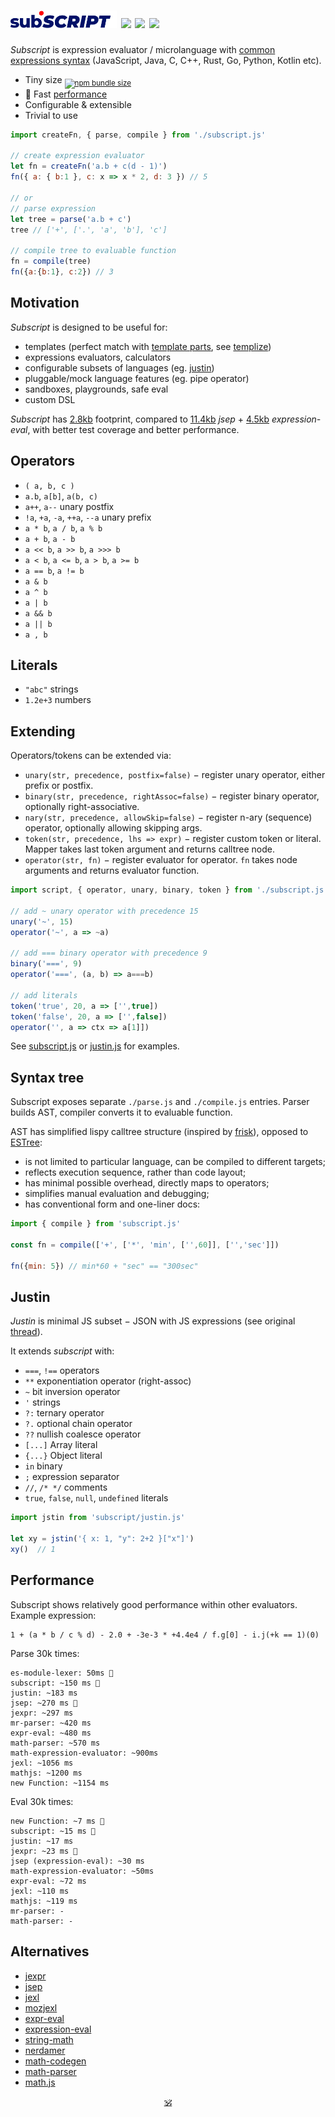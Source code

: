 # <img alt="subscript" src="/subscript2.svg" height=28/> <!--sub͘<em>script</em>--> <!--<sub>SUB͘<em>SCRIPT</em></sub>--> <a href="https://github.com/spectjs/subscript/actions/workflows/node.js.yml"><img src="https://github.com/spectjs/subscript/actions/workflows/node.js.yml/badge.svg"/></a> <a href="http://npmjs.org/subscript"><img src="https://img.shields.io/npm/v/subscript"/></a> <a href="http://microjs.com/#subscript"><img src="https://img.shields.io/badge/microjs-subscript-blue?color=darkslateblue"/></a>

_Subscript_ is expression evaluator / microlanguage with [common expressions syntax](https://en.wikipedia.org/wiki/Comparison_of_programming_languages_(syntax)) (JavaScript, Java, C, C++, Rust, Go, Python, Kotlin etc).<br/>

* Tiny size <sub><a href="https://bundlephobia.com/package/subscript@6.0.0"><img alt="npm bundle size" src="https://img.shields.io/bundlephobia/minzip/subscript/latest?color=brightgreen&label=gzip"/></a></sub>
* :rocket: Fast [performance](#performance)
* Configurable & extensible
* Trivial to use

```js
import createFn, { parse, compile } from './subscript.js'

// create expression evaluator
let fn = createFn('a.b + c(d - 1)')
fn({ a: { b:1 }, c: x => x * 2, d: 3 }) // 5

// or
// parse expression
let tree = parse('a.b + c')
tree // ['+', ['.', 'a', 'b'], 'c']

// compile tree to evaluable function
fn = compile(tree)
fn({a:{b:1}, c:2}) // 3 
```

## Motivation

_Subscript_ is designed to be useful for:

* templates (perfect match with [template parts](https://github.com/github/template-parts), see [templize](https://github.com/spectjs/templize))
* expressions evaluators, calculators
* configurable subsets of languages (eg. [justin](#justin))
* pluggable/mock language features (eg. pipe operator)
* sandboxes, playgrounds, safe eval
* custom DSL <!-- see sonr, mineural -->

_Subscript_ has [2.8kb](https://npmfs.com/package/subscript/7.0.0/subscript.min.js) footprint, compared to [11.4kb](https://npmfs.com/package/jsep/1.2.0/dist/jsep.min.js) _jsep_ + [4.5kb](https://npmfs.com/package/expression-eval/5.0.0/dist/expression-eval.module.js) _expression-eval_, with better test coverage and better performance.


## Operators

* `( a, b, c )`
* `a.b`, `a[b]`, `a(b, c)`
* `a++`, `a--` unary postfix
* `!a`, `+a`, `-a`, `++a`, `--a` unary prefix
* `a * b`, `a / b`, `a % b`
* `a + b`, `a - b`
* `a << b`, `a >> b`, `a >>> b`
* `a < b`, `a <= b`, `a > b`, `a >= b`
* `a == b`, `a != b`
* `a & b`
* `a ^ b`
* `a | b`
* `a && b`
* `a || b`
* `a , b`

## Literals

* `"abc"` strings
* `1.2e+3` numbers

## Extending

Operators/tokens can be extended via:

* `unary(str, precedence, postfix=false)` − register unary operator, either prefix or postfix.
* `binary(str, precedence, rightAssoc=false)` − register binary operator, optionally right-associative.
* `nary(str, precedence, allowSkip=false)` − register n-ary (sequence) operator, optionally allowing skipping args.
* `token(str, precedence, lhs => expr)` − register custom token or literal. Mapper takes last token argument and returns calltree node.
* `operator(str, fn)` − register evaluator for operator. `fn` takes node arguments and returns evaluator function.

```js
import script, { operator, unary, binary, token } from './subscript.js'

// add ~ unary operator with precedence 15
unary('~', 15)
operator('~', a => ~a)

// add === binary operator with precedence 9
binary('===', 9)
operator('===', (a, b) => a===b)

// add literals
token('true', 20, a => ['',true])
token('false', 20, a => ['',false])
operator('', a => ctx => a[1]])
```

See [subscript.js](subscript.js) or [justin.js](./justin.js) for examples.


## Syntax tree

Subscript exposes separate `./parse.js` and `./compile.js` entries. Parser builds AST, compiler converts it to evaluable function.

AST has simplified lispy calltree structure (inspired by [frisk](https://ghub.io/frisk)), opposed to [ESTree](https://github.com/estree/estree):

* is not limited to particular language, can be compiled to different targets;
* reflects execution sequence, rather than code layout;
* has minimal possible overhead, directly maps to operators;
* simplifies manual evaluation and debugging;
* has conventional form and one-liner docs:

```js
import { compile } from 'subscript.js'

const fn = compile(['+', ['*', 'min', ['',60]], ['','sec']])

fn({min: 5}) // min*60 + "sec" == "300sec"
```

<!--
Operators can be extended via .

```js
import script from 'subscript.js'

script.set('|', 10, ( a, b ) => a.pipe(b))

let evaluate = script(`
  interval(350)
  | take(25)
  | map(gaussian)
  | "•".repeat(Math.floor(it * 65)))
`)
evaluate({ Math, map, take, interval, gaussian })
```

Literals are extensible by providing custom parser to `lookup`, can be added support of _booleans_, function calls, prop chains, groups, _regexes_, _strings_, _numbers_ and any other constructs.

```js
import script from 'subscript.js'

script.literal.unshift(c => skip('this') && {x:1})
script`this.x`() // 1
```

### Identifiers

Identifiers include

### Spaces/comments

Comments can be added via extending `parse.space`.
-->

## Justin

_Justin_ is minimal JS subset − JSON with JS expressions (see original [thread](https://github.com/endojs/Jessie/issues/66)).<br/>

It extends _subscript_ with:

+ `===`, `!==` operators
+ `**` exponentiation operator (right-assoc)
+ `~` bit inversion operator
+ `'` strings
+ `?:` ternary operator
+ `?.` optional chain operator
+ `??` nullish coalesce operator
+ `[...]` Array literal
+ `{...}` Object literal
+ `in` binary
+ `;` expression separator
+ `//`, `/* */` comments
+ `true`, `false`, `null`, `undefined` literals
<!-- + `...x` unary operator -->
<!-- + strings interpolation -->

```js
import jstin from 'subscript/justin.js'

let xy = jstin('{ x: 1, "y": 2+2 }["x"]')
xy()  // 1
```

<!--
## Ideas

These are custom DSL operators snippets for your inspiration:


```html
template-parts proposal
<template id="timer">
  <time datetime="{{ date.toUTCString() }}">{{ date.toLocaleTimeString() }}</time>
</template>
```

// a.b.c
// (node, c) => c === PERIOD ? (index++, space(), ['.', node, '"'+id()+'"']) : node,

// a[b][c]
// (node, c) => c === OBRACK ? (index++, node=['.', node, expr(CBRACK)], index++, node) : node,

// a(b)(c)
// (node, c, arg) => c === OPAREN ? (
//   index++, arg=expr(CPAREN),
//   node = Array.isArray(arg) && arg[0]===',' ? (arg[0]=node, arg) : arg == null ? [node] : [node, arg],
//   index++, node
// ) : node,

<details>
  <summary>Keyed arrays <code>[a:1, b:2, c:3]</code></summary>

  ```js

  ```
</details>

<details>
  <summary>`7!` (factorial)</summary>

  ```js
  ```

</details>
<details>
  <summary>`5s`, `5rem` (units)</summary>

  ```js
  ```

</details>
<details>
  <summary>`?`, `?.`, `??`</summary>

  ```js
  ```

</details>
<details>
  <summary>`arrᵀ` - transpose,</summary>

  ```js
  ```

</details>
<details>
  <summary>`int 5` (typecast)</summary>

  ```js
  ```

</details>
<details>
  <summary>`$a` (param expansion)</summary>

  ```js
  ```

</details>
<details>
  <summary>`1 to 10 by 2`</summary>

  ```js
  ```

</details>
<details>
  <summary>`a if b else c`</summary>

  ```js
  ```

</details>
<details>
  <summary>`a, b in c`</summary>

  ```js
  ```

</details>
<details>
  <summary>`a.xyz` swizzles</summary>

  ```js
  ```

</details>
<details>
  <summary>vector operators</summary>

  ```js
  ```

</details>
<details>
  <summary>set operators</summary>

  ```js
  ```

</details>
<details>
  <summary>polynomial operators</summary>

  ```js
  ```

</details>

like versions, units, hashes, urls, regexes etc

2a as `2*a`

string interpolation ` ${} 1 ${} `

keyed arrays? [a:1, b:2, c:3]

Examples: sonr, template-parts, neural-chunks
-->

## Performance

Subscript shows relatively good performance within other evaluators. Example expression:

```
1 + (a * b / c % d) - 2.0 + -3e-3 * +4.4e4 / f.g[0] - i.j(+k == 1)(0)
```

Parse 30k times:

```
es-module-lexer: 50ms 🥇
subscript: ~150 ms 🥈
justin: ~183 ms
jsep: ~270 ms 🥉
jexpr: ~297 ms
mr-parser: ~420 ms
expr-eval: ~480 ms
math-parser: ~570 ms
math-expression-evaluator: ~900ms
jexl: ~1056 ms
mathjs: ~1200 ms
new Function: ~1154 ms
```

Eval 30k times:
```
new Function: ~7 ms 🥇
subscript: ~15 ms 🥈
justin: ~17 ms
jexpr: ~23 ms 🥉
jsep (expression-eval): ~30 ms
math-expression-evaluator: ~50ms
expr-eval: ~72 ms
jexl: ~110 ms
mathjs: ~119 ms
mr-parser: -
math-parser: -
```

## Alternatives

* [jexpr](https://github.com/justinfagnani/jexpr)
* [jsep](https://github.com/EricSmekens/jsep)
* [jexl](https://github.com/TomFrost/Jexl)
* [mozjexl](https://github.com/mozilla/mozjexl)
* [expr-eval](https://github.com/silentmatt/expr-eval)
* [expression-eval](https://github.com/donmccurdy/expression-eval)
* [string-math](https://github.com/devrafalko/string-math)
* [nerdamer](https://github.com/jiggzson/nerdamer)
* [math-codegen](https://github.com/mauriciopoppe/math-codegen)
* [math-parser](https://www.npmjs.com/package/math-parser)
* [math.js](https://mathjs.org/docs/expressions/parsing.html)

<p align=center><a href="https://github.com/krsnzd/license/">🕉</a></p>
